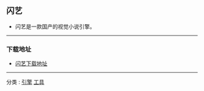 ## 闪艺

+ 闪艺是一款国产的视觉小说引擎。
---
### 下载地址
+ [闪艺下载地址](https://www.3000.com/client-download.html)

---
分类 : [引擎](/分类/引擎.md) [工具](/分类/工具.md)
